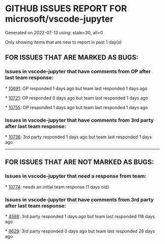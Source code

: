 
# GITHUB ISSUES REPORT FOR microsoft/vscode-jupyter


Generated on 2022-07-13 using: stale=30, all=0


Only showing items that are new to report in past 1 day(s)


## FOR ISSUES THAT ARE MARKED AS BUGS:


### Issues in vscode-jupyter that have comments from OP after last team response:


\* [10691](https://github.com/microsoft/vscode-jupyter/issues/10691 "matplotlib vmin/vmax and norm simultaneously passed"): OP responded 1 days ago but team last responded 1 days ago

\* [10721](https://github.com/microsoft/vscode-jupyter/issues/10721 "Jupyter notebook does not connect to kernel"): OP responded 0 days ago but team last responded 1 days ago

\* [10755](https://github.com/microsoft/vscode-jupyter/issues/10755 "Jupyter environment variables load only once ever per kernel."): OP responded 1 days ago but team last responded 1 days ago

### Issues in vscode-jupyter that have comments from 3rd party after last team response:


\* [10736](https://github.com/microsoft/vscode-jupyter/issues/10736 "Jupyter response slow after recent update"): 3rd party responded 1 days ago but team last responded 1 days ago

---

## FOR ISSUES THAT ARE NOT MARKED AS BUGS:


### Issues in vscode-jupyter that need a response from team:


\* [10774](https://github.com/microsoft/vscode-jupyter/issues/10774 "[Localization] Re-introduce localization to the reverted localization keys"): needs an initial team response (1 days old)

### Issues in vscode-jupyter that have comments from 3rd party after last team response:


\* [4588](https://github.com/microsoft/vscode-jupyter/issues/4588 "Automatically change cell language based on cell magics"): 3rd party responded 1 days ago but team last responded 118 days ago

\* [9629](https://github.com/microsoft/vscode-jupyter/issues/9629 "Migrate off of the vscode.proposed.notebookDeprecated API"): 3rd party responded 0 days ago but team last responded 26 days ago
